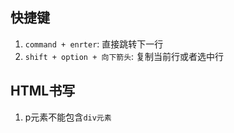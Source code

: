 ## 快捷键

1. `command + enrter`: 直接跳转下一行
2. `shift + option + 向下箭头`:  复制当前行或者选中行

## HTML书写
1. p元素不能包含`div元素`